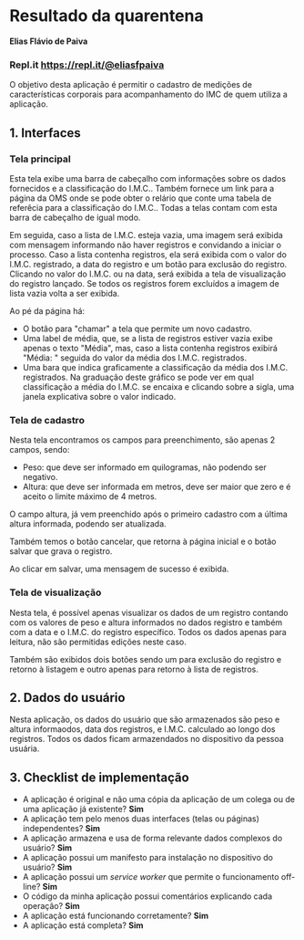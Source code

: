 # Resultado da quarentena

**Elias Flávio de Paiva**
### Repl.it https://repl.it/@eliasfpaiva

O objetivo desta aplicação é permitir o cadastro de medições de características corporais para acompanhamento do IMC de quem utiliza a aplicação.

## 1. Interfaces

### Tela principal

Esta tela exibe uma barra de cabeçalho com informações sobre os dados fornecidos e a classificação do I.M.C.. Também fornece um link para a página da OMS onde se pode obter o relário que conte uma tabela de referêcia para a classificação do I.M.C.. Todas a telas contam com esta barra de cabeçalho de igual modo.

Em seguida, caso a lista de I.M.C. esteja vazia, uma imagem será exibida com mensagem informando não haver registros e convidando a iniciar o processo. Caso a lista contenha registros, ela será exibida com o valor do I.M.C. registrado, a data do registro e um botão para exclusão do registro. Clicando no valor do I.M.C. ou na data, será exibida a tela de visualização do registro lançado. Se todos os registros forem excluídos a imagem de lista vazia volta a ser exibida.

Ao pé da página há:
 - O botão para "chamar" a tela que permite um novo cadastro.
 - Uma label de média, que, se a lista de registros estiver vazia exibe apenas o texto "Média", mas, caso a lista contenha registros exibirá "Média: " seguida do valor da média dos I.M.C. registrados.
 - Uma bara que indica graficamente a classificação da média dos I.M.C. registrados. Na graduação deste gráfico se pode ver em qual classificação a média do I.M.C. se encaixa e clicando sobre a sigla, uma janela explicativa sobre o valor indicado.

### Tela de cadastro

Nesta tela encontramos os campos para preenchimento, são apenas 2 campos, sendo:
 - Peso: que deve ser informado em quilogramas, não podendo ser negativo.
 - Altura: que deve ser informada em metros, deve ser maior que zero e é aceito o limite máximo de 4 metros.

 O campo altura, já vem preenchido após o primeiro cadastro com a última altura informada, podendo ser atualizada.

 Também temos o botão cancelar, que retorna à página inicial e o botão salvar que grava o registro.

 Ao clicar em salvar, uma mensagem de sucesso é exibida.

### Tela de visualização

Nesta tela, é possível apenas visualizar os dados de um registro contando com os valores de peso e altura informados no dados registro e também com a data e o I.M.C. do registro específico. Todos os dados apenas para leitura, não são permitidas edições neste caso.

Também são exibidos dois botões sendo um para exclusão do registro e retorno à listagem e outro apenas para retorno à lista de registros.

## 2. Dados do usuário

Nesta aplicação, os dados do usuário que são armazenados são peso e altura informaodos, data dos registros, e I.M.C. calculado ao longo dos registros. Todos os dados ficam armazendados no dispositivo da pessoa usuária.

## 3. Checklist de implementação

- A aplicação é original e não uma cópia da aplicação de um colega ou de uma aplicação já existente? **Sim**
- A aplicação tem pelo menos duas interfaces (telas ou páginas) independentes? **Sim**
- A aplicação armazena e usa de forma relevante dados complexos do usuário? **Sim**
- A aplicação possui um manifesto para instalação no dispositivo do usuário? **Sim**
- A aplicação possui um _service worker_ que permite o funcionamento off-line? **Sim**
- O código da minha aplicação possui comentários explicando cada operação? **Sim**
- A aplicação está funcionando corretamente? **Sim**
- A aplicação está completa? **Sim**